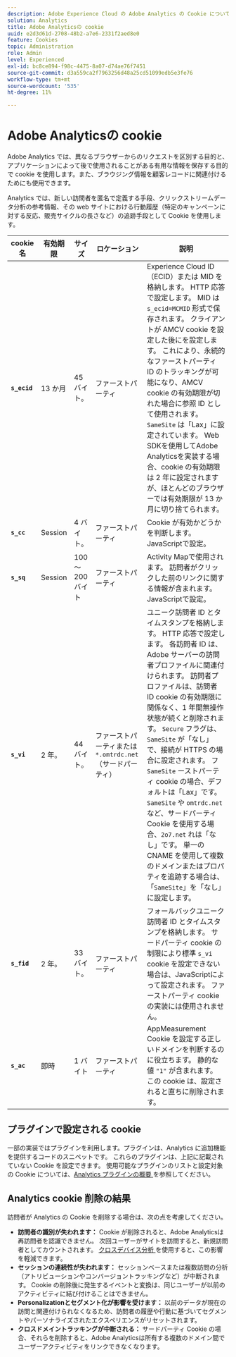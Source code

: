 ```yaml
---
description: Adobe Experience Cloud の Adobe Analytics の Cookie について説明します。
solution: Analytics
title: Adobe Analyticsの cookie
uuid: e2d3d61d-2708-48b2-a7e6-2331f2aed8e0
feature: Cookies
topic: Administration
role: Admin
level: Experienced
exl-id: bc8ce894-f98c-4475-8a07-d74ae76f7451
source-git-commit: d3a559ca2f7963256d48a25cd51099edb5e3fe76
workflow-type: tm+mt
source-wordcount: '535'
ht-degree: 11%

---
```


# Adobe Analyticsの cookie

Adobe Analytics では、異なるブラウザーからのリクエストを区別する目的と、アプリケーションによって後で使用されることがある有用な情報を保存する目的で cookie を使用します。また、ブラウジング情報を顧客レコードに関連付けるためにも使用できます。

Analytics では、新しい訪問者を匿名で定義する手段、クリックストリームデータ分析の参考情報、その web サイトにおける行動履歴（特定のキャンペーンに対する反応、販売サイクルの長さなど）の追跡手段として Cookie を使用します。

| cookie 名 | 有効期限 | サイズ | ロケーション | 説明 |
| --- | --- | --- | --- | --- |
| **`s_ecid`** | 13 か月 | 45 バイト。 | ファーストパーティ | Experience Cloud ID （ECID）または MID を格納します。 HTTP 応答で設定します。 MID は `s_ecid=MCMID` 形式で保存されます。 クライアントが AMCV cookie を設定した後にを設定します。 これにより、永続的なファーストパーティ ID のトラッキングが可能になり、AMCV cookie の有効期限が切れた場合に参照 ID として使用されます。 `SameSite` は「Lax」に設定されています。 Web SDKを使用してAdobe Analyticsを実装する場合、cookie の有効期限は 2 年に設定されますが、ほとんどのブラウザーでは有効期限が 13 か月に切り捨てられます。 |
| **`s_cc`** | Session | 4 バイト。 | ファーストパーティ | Cookie が有効かどうかを判断します。 JavaScriptで設定。 |
| **`s_sq`** | Session | 100～200 バイト | ファーストパーティ | Activity Mapで使用されます。 訪問者がクリックした前のリンクに関する情報が含まれます。 JavaScriptで設定。 |
| **`s_vi`** | 2 年。 | 44 バイト。 | ファーストパーティまたは `*.omtrdc.net` （サードパーティ） | ユニーク訪問者 ID とタイムスタンプを格納します。 HTTP 応答で設定します。 各訪問者 ID は、Adobe サーバーの訪問者プロファイルに関連付けられます。 訪問者プロファイルは、訪問者 ID cookie の有効期限に関係なく、1 年間無操作状態が続くと削除されます。 `Secure` フラグは、`SameSite` が「なし」で、接続が HTTPS の場合に設定されます。 フ `SameSite` ーストパーティ cookie の場合、デフォルトは「Lax」です。 `SameSite` や `omtrdc.net` など、サードパーティ Cookie を使用する場合、`2o7.net` れは「なし」です。 単一の CNAME を使用して複数のドメインまたはプロパティを追跡する場合は、「`SameSite`」を「なし」に設定します。 |
| **`s_fid`** | 2 年。 | 33 バイト。 | ファーストパーティ | フォールバックユニーク訪問者 ID とタイムスタンプを格納します。 サードパーティ cookie の制限により標準 `s_vi` cookie を設定できない場合は、JavaScriptによって設定されます。 ファーストパーティ cookie の実装には使用されません。 |
| **`s_ac`** | 即時 | 1 バイト | ファーストパーティ | AppMeasurement Cookie を設定する正しいドメインを判断するのに役立ちます。 静的な値 `"1"` が含まれます。 この cookie は、設定されると直ちに削除されます。 |

## プラグインで設定される cookie

一部の実装ではプラグインを利用します。プラグインは、Analytics に追加機能を提供するコードのスニペットです。 これらのプラグインは、上記に記載されていない Cookie を設定できます。 使用可能なプラグインのリストと設定対象の Cookie については、[Analytics プラグインの概要 ](https://experienceleague.adobe.com/ja/docs/analytics/implementation/vars/plugins/impl-plugins) を参照してください。

## Analytics cookie 削除の結果

訪問者が Analytics の Cookie を削除する場合は、次の点を考慮してください。

* **訪問者の識別が失われます：** Cookie が削除されると、Adobe Analyticsは再訪問者を認識できません。 次回ユーザーがサイトを訪問すると、新規訪問者としてカウントされます。 [ クロスデバイス分析 ](https://experienceleague.adobe.com/ja/docs/analytics/components/cda/overview) を使用すると、この影響を軽減できます。
* **セッションの連続性が失われます：** セッションベースまたは複数訪問の分析（アトリビューションやコンバージョントラッキングなど）が中断されます。 Cookie の削除後に発生するイベントと変換は、同じユーザーが以前のアクティビティに結び付けることはできません。
* **Personalizationとセグメント化が影響を受けます：** 以前のデータが現在の訪問と関連付けられなくなるため、訪問者の履歴や行動に基づいてセグメントやパーソナライズされたエクスペリエンスがリセットされます。
* **クロスドメイントラッキングが中断される：** サードパーティ Cookie の場合、それらを削除すると、Adobe Analyticsは所有する複数のドメイン間でユーザーアクティビティをリンクできなくなります。
